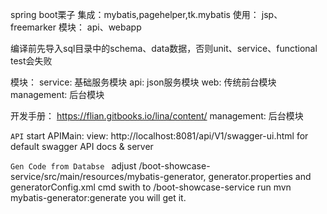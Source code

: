 spring boot栗子
集成：mybatis,pagehelper,tk.mybatis
使用： jsp、freemarker
模块： api、webapp


编译前先导入sql目录中的schema、data数据，否则unit、service、functional test会失败

模块：
  service: 基础服务模块
  api:     json服务模块
  web:     传统前台模块
  management: 后台模块
  
  开发手册：
    https://flian.gitbooks.io/lina/content/
  management: 后台模块
  
  ``` API ```
  start APIMain:
  view:
  http://localhost:8081/api/V1/swagger-ui.html for default swagger API docs & server
   
   
 ```Gen Code from Databse ```
 adjust /boot-showcase-service/src/main/resources/mybatis-generator, generator.properties and 
 generatorConfig.xml
 cmd swith to /boot-showcase-service
 run mvn mybatis-generator:generate
 you will get it. 